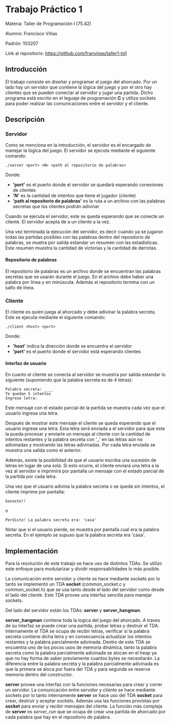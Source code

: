 # Trabajo Práctico 1

Materia: Taller de Programación I (75.42)

Alumno: Francisco Viñas

Padrón: 103207

Link al repositorio: https://github.com/franvinas/taller1-tp1


## Introducción

El trabajo consiste en diseñar y programar el juego del ahorcado. Por un lado hay un servidor que contiene la lógica del juego y por el otro hay clientes que se pueden conectar al servidor y jugar una partida. Dicho programa está escrito en el leguaje de programación **C** y utiliza sockets para poder realizar las comunicaciones entre el servidor y el cliente.

## Descripción

### Servidor

Como se menciona en la introducción, el servidor es el encargado de manejar la lógica del juego. El servidor se ejecuta mediante el siguiente comando:

~~~
./server <port> <N> <path al repositorio de palabras>
~~~

Donde:
  * **'port'** es el puerto donde el servidor se quedará esperando conexiones de clientes
  * **'N'** es la cantidad de intentos que tiene el jugador (cliente)
  * **'path al repositorio de palabras'** es la ruta a un archivo con las palabras secretas que los clientes podrán adivinar

Cuando se ejecuta el servidor, este se queda esperando que se conecte un cliente. El servidor acepta de a un cliente a la vez.
  
Una vez terminada la ejecución del servidor, es decir cuando ya se jugaron todas las partidas posibles con las palabras dentro del repositorio de palabras, se muetra por salida estandar un resumen con las estadisticas. Este resumen muestra la cantidad de victorias y la cantidad de derrotas.
  
#### Repositorio de palabras
  
El repositorio de palabras es un archivo donde se encuentran las palabras secretas que se usarán durante el juego. En el archivo debe haber una palabra por línea y en minúscula. Además el repositorio termina con un salto de línea.
  
### Cliente

El cliente es quien juega al ahorcado y debe adivinar la palabra secreta. Este se ejecuta mediante el siguiente comando:
  
~~~
./client <host> <port>  
~~~
  
Donde:
  * **'host'** indica la dirección donde se encuentra el servidor
  * **'port'** es el puerto donde el servidor está esperando clientes

#### Interfaz de usuario

En cuanto el cliente se conecta al servidor se muestra por salida estandar lo siguiente (suponiendo que la palabra secreta es de 4 letras):

~~~
Palabra secreta: ____
Te quedan 5 intentos
Ingrese letra:
~~~

Este mensaje con el estado parcial de la partida se muestra cada vez que el usuario ingresa una letra.

Después de mostrar este mensaje el cliente se queda esperando que el usuario ingrese una letra. Esta letra será enviada a el servidor para que este la pueda procesar y enviarle un mensaje al cliente con la cantidad de intentos restantes y la palabra secreta con '_' en las letras aún no adivinadas y mostrando las letras adivinadas. Por cada letra envíada se muestra una salida como el anterior.

Además, existe la posibilidad de que el usuario escriba una sucesión de letras en lugar de una sola. Si esto ocurre, el cliente enviará una letra a la vez al servidor e imprimirá por pantalla un mensaje con el estado parcial de la partida por cada letra.

Una vez que el usuario adivina la palabra secreta o se queda sin intentos, el cliente imprime por pantalla:

~~~
Ganaste!!
~~~
o
~~~
Perdiste! La palabra secreta era: 'casa'
~~~

Notar que si el usuario pierde, se muestra por pantalla cual era la palabra secreta. En el ejemplo se supuso que la palabra secreta era 'casa'.
  
## Implementación

Para la resolución de este trabajo se hace uso de distintos TDAs. Se utilizo este enfoque para modularizar y dividir responsabilidades lo más posible. 

La comunicación entre servidor y cliente se hace mediante sockets por lo tanto se implementó un TDA **socket** (common_socket.c y common_socket.h) que se usa tanto desde el lado del servidor como desde el lado del cliente. Este TDA provee una interfaz sencilla para manejar sockets.

Del lado del servidor están los TDAs: **server** y **server_hangman**. 

**server_hangman** contiene toda la logica del juego del ahorcado. A traves de su interfaz se puede crear una partida, probar letras y destruir el TDA. Internamente el TDA se ocupa de recibir letras, verificar si la palabra secreta contiene dicha letra y en consecuencia actualizar los intentos restantes y la palabra parcialmente adivinada. Dentro de este TDA se encuentra uno de los pocos usos de memoria dinámica, tanto la palabra secreta como la palabra parcialmente adivinada se alocan en el heap ya que no hay forma de saber previamente cuantos bytes se necesitarán. La diferencia entre la palabra secreta y la palabra parcialmente adivinada es que la primera se aloca por fuera del TDA y para segunda se reserva memoria dentro del constructor. 

**server** provee una interfaz con la funciones necesarias para crear y correr un servidor. La comunicación entre servidor y cliente se hace mediante sockets por lo tanto internamente **server** se hace uso del TDA **socket** para crear, destruir y aceptar sockets. Además usa las funciones provistas por **socket** para enviar y recibir mensajes del cliente. La función más compleja de **server** es *server_run* que se ocupa de crear una partida de ahorcado por cada palabra que hay en el repositorio de palabra.

